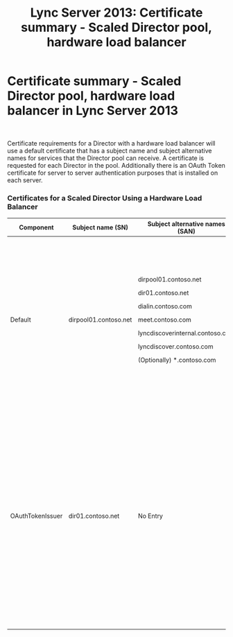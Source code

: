 ﻿---
title: 'Lync Server 2013: Certificate summary - Scaled Director pool, hardware load balancer'
TOCTitle: Certificate summary - Scaled Director pool, hardware load balancer
ms:assetid: 45940add-8027-418d-b79a-9033b494762f
ms:mtpsurl: https://technet.microsoft.com/en-us/library/JJ204846(v=OCS.15)
ms:contentKeyID: 48183992
ms.date: 07/23/2014
mtps_version: v=OCS.15
---

# Certificate summary - Scaled Director pool, hardware load balancer in Lync Server 2013

 


Certificate requirements for a Director with a hardware load balancer will use a default certificate that has a subject name and subject alternative names for services that the Director pool can receive. A certificate is requested for each Director in the pool. Additionally there is an OAuth Token certificate for server to server authentication purposes that is installed on each server.

### Certificates for a Scaled Director Using a Hardware Load Balancer

<table>
<colgroup>
<col style="width: 25%" />
<col style="width: 25%" />
<col style="width: 25%" />
<col style="width: 25%" />
</colgroup>
<thead>
<tr class="header">
<th>Component</th>
<th>Subject name (SN)</th>
<th>Subject alternative names (SAN)</th>
<th>Comments</th>
</tr>
</thead>
<tbody>
<tr class="odd">
<td><p>Default</p></td>
<td><p>dirpool01.contoso.net</p></td>
<td><p>dirpool01.contoso.net</p>
<p>dir01.contoso.net</p>
<p>dialin.contoso.com</p>
<p>meet.contoso.com</p>
<p>lyncdiscoverinternal.contoso.com</p>
<p>lyncdiscover.contoso.com</p>
<p>(Optionally) *.contoso.com</p></td>
<td><p>Director certificates can be requested from either an internally managed certification authority (CA) or from a public CA.</p>
<p>The Director responds to requests from the reverse proxy in the perimeter or from the Edge Server.</p>
<p>Or, a wildcard entry for the simple URLs</p></td>
</tr>
<tr class="even">
<td><p>OAuthTokenIssuer</p></td>
<td><p>dir01.contoso.net</p></td>
<td><p>No Entry</p></td>
<td><table>
<thead>
<tr class="header">
<th><img src="images/Gg412910.important(OCS.15).gif" title="important" alt="important" />Important:</th>
</tr>
</thead>
<tbody>
<tr class="odd">
<td>Note that the minimum key length is 1024, but you may receive a warning that the minimum recommended key length is 2048 bits.</td>
</tr>
</tbody>
</table>

<p>The OAuthTokenIssuer certificate is a single-purpose certificate for the purpose of authenticating servers in a large-scale environment, and can be requested from an internal CA or from a public CA. The certificate is required.</p></td>
</tr>
</tbody>
</table>

